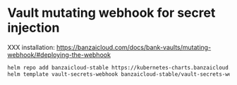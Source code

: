 # Vault mutating webhook for secret injection

XXX installation: https://banzaicloud.com/docs/bank-vaults/mutating-webhook/#deploying-the-webhook

```bash
helm repo add banzaicloud-stable https://kubernetes-charts.banzaicloud.com
helm template vault-secrets-webhook banzaicloud-stable/vault-secrets-webhook
```
